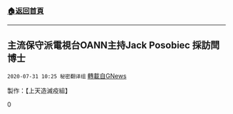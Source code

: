 ###  [:house:返回首頁](https://github.com/ourhimalayas/txt)
---

## 主流保守派電視台OANN主持Jack Posobiec 採訪閆博士
`2020-07-31 10:25 秘密翻译组` [轉載自GNews](https://gnews.org/zh-hant/281468/)

製作：【上天造滅疫組】

0
